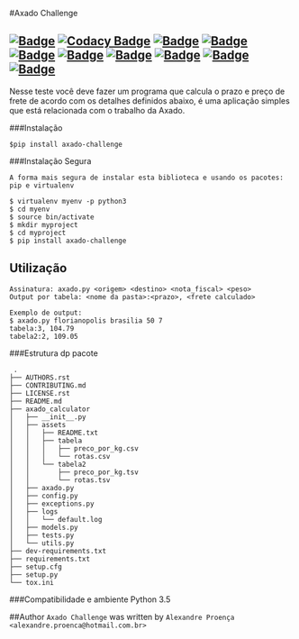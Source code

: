 #Axado Challenge

[![Badge](https://travis-ci.org/AlexandreProenca/axado-challenge.svg?branch=master)](https://travis-ci.org/AlexandreProenca/axado-challenge "Travis CI")
[![Codacy Badge](https://api.codacy.com/project/badge/Grade/e0c035692b134da6a06662397f85de7f)](https://www.codacy.com/app/linuxloco/axado-challenge?utm_source=github.com&amp;utm_medium=referral&amp;utm_content=AlexandreProenca/axado-challenge&amp;utm_campaign=Badge_Grade)
[![Badge](https://img.shields.io/pypi/v/axado-challenge.svg)](https://pypi.python.org/pypi/axado-challenge "Pypi")
[![Badge](https://img.shields.io/pypi/dd/axado-challenge.svg)](https://pypi.python.org/pypi/axado-challenge "Pypi")
[![Badge](https://img.shields.io/pypi/pyversions/axado-challenge.svg)](https://pypi.python.org/pypi/axado-challenge "Pypi")
[![Badge](https://img.shields.io/pypi/l/axado-challenge.svg)](https://pypi.python.org/pypi/axado-challenge "Pypi")
[![Badge](https://img.shields.io/pypi/wheel/axado-challenge.svg)](https://pypi.python.org/pypi/axado-challenge "Pypi")
[![Badge](https://img.shields.io/pypi/format/axado-challenge.svg)](https://pypi.python.org/pypi/axado-challenge "Pypi")
[![Badge](https://img.shields.io/pypi/implementation/axado-challenge.svg)](https://pypi.python.org/pypi/axado-challenge "Pypi")
[![Badge](https://img.shields.io/pypi/status/axado-challenge.svg)](https://pypi.python.org/pypi/axado-challenge "Pypi")
-----------

Nesse teste você deve fazer um programa que calcula o prazo e preço de frete
de acordo com os detalhes definidos abaixo, é uma aplicação simples que está relacionada
com o trabalho da Axado.

###Instalação

`$pip install axado-challenge`

###Instalação Segura

    A forma mais segura de instalar esta biblioteca e usando os pacotes: pip e virtualenv

    $ virtualenv myenv -p python3
    $ cd myenv
    $ source bin/activate
    $ mkdir myproject
    $ cd myproject
    $ pip install axado-challenge

Utilização
----------
    Assinatura​: axado.py <origem> <destino> <nota_fiscal> <peso>
    Output por tabela: ​<nome da pasta>:<prazo>, <frete calculado>

    Exemplo de output:
    $ axado.py florianopolis brasilia 50 7
    tabela:3, 104.79
    tabela2:2, 109.05



###Estrutura dp pacote

     .
    ├── AUTHORS.rst
    ├── CONTRIBUTING.md
    ├── LICENSE.rst
    ├── README.md
    ├── axado_calculator
    │   ├── __init__.py
    │   ├── assets
    │   │   ├── README.txt
    │   │   ├── tabela
    │   │   │   ├── preco_por_kg.csv
    │   │   │   └── rotas.csv
    │   │   └── tabela2
    │   │       ├── preco_por_kg.tsv
    │   │       └── rotas.tsv
    │   ├── axado.py
    │   ├── config.py
    │   ├── exceptions.py
    │   ├── logs
    │   │   └── default.log
    │   ├── models.py
    │   ├── tests.py
    │   └── utils.py
    ├── dev-requirements.txt
    ├── requirements.txt
    ├── setup.cfg
    ├── setup.py
    └── tox.ini




###Compatibilidade e ambiente
    Python 3.5


##Author
`Axado Challenge` was written by `Alexandre Proença <alexandre.proenca@hotmail.com.br>`
